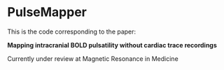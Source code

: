 # PulseMapper

This is the code corresponding to the paper:

**Mapping intracranial BOLD pulsatility without cardiac trace recordings**

Currently under review at Magnetic Resonance in Medicine 
